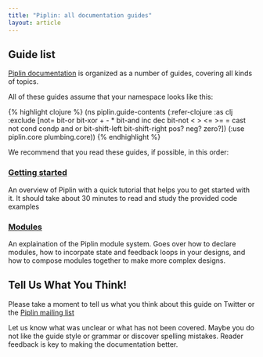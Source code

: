 ```yaml
---
title: "Piplin: all documentation guides"
layout: article
---
```


## Guide list

[Piplin documentation](http://piplin.org) is organized as a number of guides, covering all kinds of topics.

All of these guides assume that your namespace looks like this:

{% highlight clojure %}
(ns piplin.guide-contents
  (:refer-clojure :as clj :exclude [not= bit-or bit-xor + - * bit-and inc dec bit-not < > <= >= = cast not cond condp and or bit-shift-left bit-shift-right pos? neg? zero?])
  (:use piplin.core plumbing.core))
{% endhighlight %}


We recommend that you read these guides, if possible, in this order:

###  [Getting started](/articles/intro.html)

An overview of Piplin with a quick tutorial that helps you to get started with it. It should take about
30 minutes to read and study the provided code examples

###  [Modules](/articles/modules.html)

An explaination of the Piplin module system. Goes over how to declare modules, how to incorpate state and feedback loops in your designs, and how to compose modules together to make more complex designs.

## Tell Us What You Think!

Please take a moment to tell us what you think about this guide on Twitter or the [Piplin mailing list](https://groups.google.com/forum/#!forum/piplin)

Let us know what was unclear or what has not been covered. Maybe you do not like the guide style or grammar or discover spelling mistakes. Reader feedback is key to making the documentation better.
